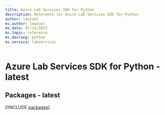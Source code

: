 ```yaml
---
title: Azure Lab Services SDK for Python
description: Reference for Azure Lab Services SDK for Python
author: lmazuel
ms.author: lmazuel
ms.data: 07/14/2023
ms.topic: reference
ms.devlang: python
ms.service: labservices
---
```

# Azure Lab Services SDK for Python - latest
## Packages - latest
[!INCLUDE [packages](lab-services-index.md)]